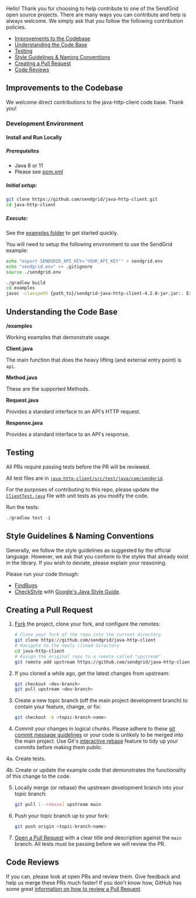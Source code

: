 Hello! Thank you for choosing to help contribute to one of the SendGrid open source projects. There are many ways you can contribute and help is always welcome. We simply ask that you follow the following contribution policies.

- [Improvements to the Codebase](#improvements-to-the-codebase)
- [Understanding the Code Base](#understanding-the-codebase)
- [Testing](#testing)
- [Style Guidelines & Naming Conventions](#style-guidelines-and-naming-conventions)
- [Creating a Pull Request](#creating-a-pull-request)
- [Code Reviews](#code-reviews)

<a name="improvements-to-the-codebase"></a>
## Improvements to the Codebase

We welcome direct contributions to the java-http-client code base. Thank you!

### Development Environment ###

#### Install and Run Locally ####

##### Prerequisites #####

- Java 8 or 11
- Please see [pom.xml](pom.xml)

##### Initial setup: #####

```bash
git clone https://github.com/sendgrid/java-http-client.git
cd java-http-client
```

##### Execute: #####

See the [examples folder](examples) to get started quickly.

You will need to setup the following environment to use the SendGrid example:

```bash
echo "export SENDGRID_API_KEY='YOUR_API_KEY'" > sendgrid.env
echo "sendgrid.env" >> .gitignore
source ./sendgrid.env
```

```bash
./gradlew build
cd examples
javac -classpath {path_to}/sendgrid-java-http-client-4.2.0-jar.jar:. Example.java && java -classpath {path_to}/sendgrid-java-http-client-4.2.0-jar.jar:. Example
```

<a name="understanding-the-codebase"></a>
## Understanding the Code Base

**/examples**

Working examples that demonstrate usage.

**Client.java**

The main function that does the heavy lifting (and external entry point) is `api`.

**Method.java**

These are the supported Methods.

**Request.java**

Provides a standard interface to an API's HTTP request.

**Response.java**

Provides a standard interface to an API's response.

<a name="testing"></a>
## Testing

All PRs require passing tests before the PR will be reviewed.

All test files are in [`java-http-client/src/test/java/com/sendgrid`](src/test/java/com/sendgrid).

For the purposes of contributing to this repo, please update the [`ClientTest.java`](src/test/java/com/sendgrid/ClientTest.java) file with unit tests as you modify the code.


Run the tests:

```java
./gradlew test -i
```

<a name="style-guidelines-and-naming-conventions"></a>
## Style Guidelines & Naming Conventions

Generally, we follow the style guidelines as suggested by the official language. However, we ask that you conform to the styles that already exist in the library. If you wish to deviate, please explain your reasoning.

Please run your code through:

- [FindBugs](http://findbugs.sourceforge.net/)
- [CheckStyle](http://checkstyle.sourceforge.net/) with [Google's Java Style Guide](http://checkstyle.sourceforge.net/reports/google-java-style.html).

<a name="creating-a-pull-request"></a>
## Creating a Pull Request

1. [Fork](https://help.github.com/fork-a-repo/) the project, clone your fork,
   and configure the remotes:

   ```bash
   # Clone your fork of the repo into the current directory
   git clone https://github.com/sendgrid/java-http-client
   # Navigate to the newly cloned directory
   cd java-http-client
   # Assign the original repo to a remote called "upstream"
   git remote add upstream https://github.com/sendgrid/java-http-client
   ```

2. If you cloned a while ago, get the latest changes from upstream:

   ```bash
   git checkout <dev-branch>
   git pull upstream <dev-branch>
   ```

3. Create a new topic branch (off the main project development branch) to
   contain your feature, change, or fix:

   ```bash
   git checkout -b <topic-branch-name>
   ```

4. Commit your changes in logical chunks. Please adhere to these [git commit
   message guidelines](http://tbaggery.com/2008/04/19/a-note-about-git-commit-messages.html)
   or your code is unlikely to be merged into the main project. Use Git's
   [interactive rebase](https://help.github.com/articles/interactive-rebase)
   feature to tidy up your commits before making them public.

4a. Create tests.

4b. Create or update the example code that demonstrates the functionality of this change to the code.

5. Locally merge (or rebase) the upstream development branch into your topic branch:

   ```bash
   git pull [--rebase] upstream main
   ```

6. Push your topic branch up to your fork:

   ```bash
   git push origin <topic-branch-name>
   ```

7. [Open a Pull Request](https://help.github.com/articles/using-pull-requests/)
    with a clear title and description against the `main` branch. All tests must be passing before we will review the PR.

## Code Reviews
If you can, please look at open PRs and review them. Give feedback and help us merge these PRs much faster! If you don't know how, GitHub has some great [information on how to review a Pull Request](https://help.github.com/articles/about-pull-request-reviews/).

